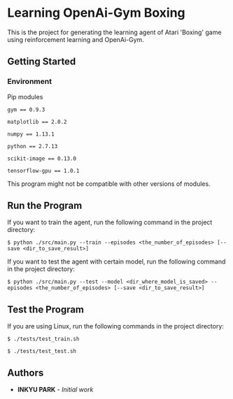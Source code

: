 # Learning OpenAi-Gym Boxing

This is the project for generating the learning agent of Atari 'Boxing' game using reinforcement learning and OpenAi-Gym.

## Getting Started

### Environment

Pip modules

```
gym == 0.9.3

matplotlib == 2.0.2

numpy == 1.13.1

python == 2.7.13

scikit-image == 0.13.0

tensorflow-gpu == 1.0.1
```

This program might not be compatible with other versions of modules.

## Run the Program

If you want to train the agent, run the following command in the project directory:
```
$ python ./src/main.py --train --episodes <the_number_of_episodes> [--save <dir_to_save_result>]
```

If you want to test the agent with certain model, run the following command in the project directory:
```
$ python ./src/main.py --test --model <dir_where_model_is_saved> --episodes <the_number_of_episodes> [--save <dir_to_save_result>]
```

## Test the Program

If you are using Linux, run the following commands in the project directory:

```
$ ./tests/test_train.sh

$ ./tests/test_test.sh
```

## Authors

* **INKYU PARK** - *Initial work*
